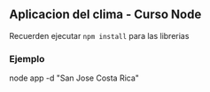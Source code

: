 ## Aplicacion del clima - Curso Node

Recuerden ejecutar  ```npm install``` para las librerias

### Ejemplo
node app -d "San Jose Costa Rica"